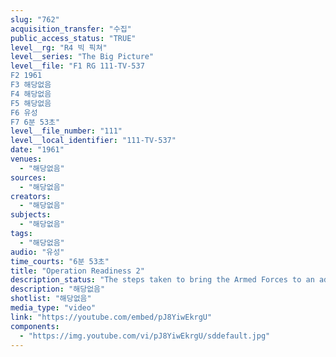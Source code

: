 ```yaml
---
slug: "762"
acquisition_transfer: "수집"
public_access_status: "TRUE"
level__rg: "R4 빅 픽쳐"
level__series: "The Big Picture"
level__file: "F1 RG 111-TV-537
F2 1961
F3 해당없음
F4 해당없음
F5 해당없음
F6 유성
F7 6분 53초"
level__file_number: "111"
level__local_identifier: "111-TV-537"
date: "1961"
venues: 
  - "해당없음"
sources: 
  - "해당없음"
creators: 
  - "해당없음"
subjects: 
  - "해당없음"
tags: 
  - "해당없음"
audio: "유성"
time_courts: "6분 53초"
title: "Operation Readiness 2"
description_status: "The steps taken to bring the Armed Forces to an advanced stage of readiness as the Berlin crisis reached a climax during the summer of 1961."
description: "해당없음"
shotlist: "해당없음"
media_type: "video"
link: "https://youtube.com/embed/pJ8YiwEkrgU"
components: 
  - "https://img.youtube.com/vi/pJ8YiwEkrgU/sddefault.jpg"
---
```

